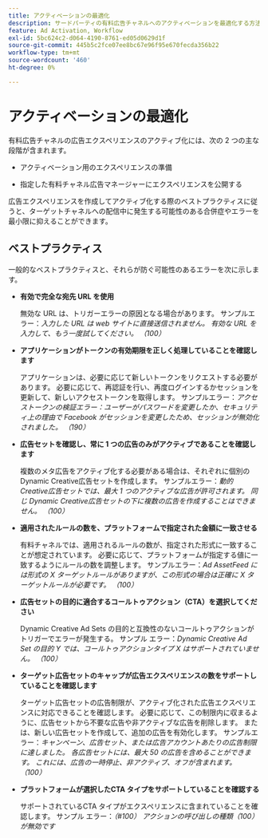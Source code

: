 ```yaml
---
title: アクティベーションの最適化
description: サードパーティの有料広告チャネルへのアクティベーションを最適化する方法について説明します。
feature: Ad Activation, Workflow
exl-id: 5bc624c2-d064-4190-8761-ed05d0629d1f
source-git-commit: 445b5c2fce07ee8bc67e96f95e670fecda356b22
workflow-type: tm+mt
source-wordcount: '460'
ht-degree: 0%

---
```


# アクティベーションの最適化

有料広告チャネルの広告エクスペリエンスのアクティブ化には、次の 2 つの主な段階が含まれます。

* アクティベーション用のエクスペリエンスの準備

* 指定した有料チャネル広告マネージャーにエクスペリエンスを公開する

広告エクスペリエンスを作成してアクティブ化する際のベストプラクティスに従うと、ターゲットチャネルへの配信中に発生する可能性のある合併症やエラーを最小限に抑えることができます。

## ベストプラクティス

一般的なベストプラクティスと、それらが防ぐ可能性のあるエラーを次に示します。

* **有効で完全な宛先 URL を使用**

  無効な URL は、トリガーエラーの原因となる場合があります。 サンプルエラー：_入力した URL は web サイトに直接送信されません。 有効な URL を入力して、もう一度試してください。 （100）_

* **アプリケーションがトークンの有効期限を正しく処理していることを確認します**

  アプリケーションは、必要に応じて新しいトークンをリクエストする必要があります。 必要に応じて、再認証を行い、再度ログインするかセッションを更新して、新しいアクセストークンを取得します。 サンプルエラー：_アクセストークンの検証エラー：ユーザーがパスワードを変更したか、セキュリティ上の理由で Facebook がセッションを変更したため、セッションが無効化されました。 （190）_

* **広告セットを確認し、常に 1 つの広告のみがアクティブであることを確認します**

  複数のメタ広告をアクティブ化する必要がある場合は、それぞれに個別の Dynamic Creative広告セットを作成します。 サンプルエラー：_動的Creative広告セットでは、最大 1 つのアクティブな広告が許可されます。 同じ Dynamic Creative広告セットの下に複数の広告を作成することはできません。 （100）_

* **適用されたルールの数を、プラットフォームで指定された金額に一致させる**

  有料チャネルでは、適用されるルールの数が、指定された形式に一致することが想定されています。  必要に応じて、プラットフォームが指定する値に一致するようにルールの数を調整します。 サンプルエラー：_Ad AssetFeed には形式の X ターゲットルールがありますが、この形式の場合は正確に X ターゲットルールが必要です。 （100）_

* **広告セットの目的に適合するコールトゥアクション（CTA）を選択してください**

  Dynamic Creative Ad Sets の目的と互換性のないコールトゥアクションがトリガーでエラーが発生する。 サンプル エラー：_Dynamic Creative Ad Set の目的 Y では、コールトゥアクションタイプ X はサポートされていません。 （100）_

* **ターゲット広告セットのキャップが広告エクスペリエンスの数をサポートしていることを確認します**

  ターゲット広告セットの広告制限が、アクティブ化された広告エクスペリエンスに対応できることを確認します。 必要に応じて、この制限内に収まるように、広告セットから不要な広告や非アクティブな広告を削除します。 または、新しい広告セットを作成して、追加の広告を有効化します。 サンプルエラー：_キャンペーン、広告セット、または広告アカウントあたりの広告制限に達しました。 各広告セットには、最大 50 の広告を含めることができます。 これには、広告の一時停止、非アクティブ、オフが含まれます。 （100）_

* **プラットフォームが選択したCTA タイプをサポートしていることを確認する**

  サポートされているCTA タイプがエクスペリエンスに含まれていることを確認します。 サンプル エラー：_（#100） アクションの呼び出しの種類（100）が無効です_
